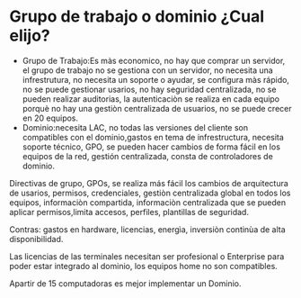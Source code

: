
# **Grupo de trabajo o dominio ¿Cual elijo?**

- Grupo de Trabajo:Es màs economico, no hay que comprar un servidor, el grupo de trabajo no se gestiona con un servidor, no necesita una infrestrutura, no necesita un soporte o ayudar, se configura màs rápido, no se puede gestionar usarios, no hay seguridad centralizada, no se pueden realizar auditorias, la autenticaciòn se realiza en cada equipo porquè no hay una gestiòn centralizada de usuarios, no se puede crecer en 20 equipos.
- Dominio:necesita LAC, no todas las versiones del cliente son compatibles con el dominio,gastos en tema de infrestructura, necesita soporte técnico, GPO, se pueden hacer cambios de forma fácil en los equipos de la red, gestión centralizada, consta de controladores de dominio.

Directivas de grupo, GPOs, se realiza más fácil los cambios de arquitectura de usarios, permisos, credenciales, gestiòn centralizada global en todos los equipos, informaciòn compartida, informaciòn centralizada que se pueden aplicar permisos,limita accesos, perfiles, plantillas de seguridad.

Contras: gastos en hardware, licencias, energìa, inversiòn continùa de alta disponibilidad.

Las licencias de las terminales necesitan ser profesional o Enterprise para poder estar integrado al dominio, los equipos home no son compatibles.

Apartir de 15 computadoras es mejor implementar un Dominio.
